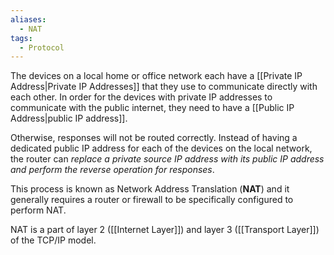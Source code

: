 ```yaml
---
aliases:
  - NAT
tags:
  - Protocol
---
```

The devices on a local home or office network each have a [[Private IP Address|Private IP Addresses]] that they use to communicate directly with each other. In order for the devices with private IP addresses to communicate with the public internet, they need to have a [[Public IP Address|public IP address]]. 

Otherwise, responses will not be routed correctly. Instead of having a dedicated public IP address for each of the devices on the local network, the router can *replace a private source IP address with its public IP address and perform the reverse operation for responses*. 

This process is known as Network Address Translation (**NAT**) and it generally requires a router or firewall to be specifically configured to perform NAT. 

NAT is a part of layer 2 ([[Internet Layer]]) and layer 3 ([[Transport Layer]]) of the TCP/IP model.